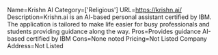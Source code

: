 Name=Krishn AI
Category=['Religious']
URL=https://krishn.ai/
Description=Krishn.ai is an AI-based personal assistant certified by IBM. The application is tailored to make life easier for busy professionals and students providing guidance along the way.
Pros=Provides guidance AI-based certified by IBM
Cons=None noted
Pricing=Not Listed
Company Address=Not Listed
